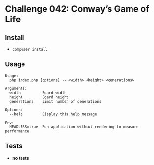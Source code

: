 # Challenge 042: Conway’s Game of Life

## Install

* `composer install`

## Usage

    Usage:
      php index.php [options] -- <width> <height> <generations>
    
    Arguments:
      width          Board width
      height         Board height
      generations    Limit number of generations
    
    Options:
      --help         Display this help message
      
    Env:
      HEADLESS=true  Run application without rendering to measure performance
     
## Tests

* __no tests__
